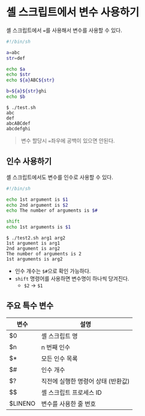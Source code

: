 # 셸 스크립트에서 변수 사용하기

셸 스크립트에서 `=`를 사용해서 변수를 사용할 수 있다.

```bash
#!/bin/sh

a=abc 
str=def

echo $a
echo $str
echo ${a}ABC${str}

b=${a}${str}ghi 
echo $b
```

```console
$ ./test.sh
abc
def
abcABCdef
abcdefghi
```

> 변수 할당시 `=`좌우에 공백이 있으면 안된다.

## 인수 사용하기

셸 스크립트에서도 변수를 인수로 사용할 수 있다.

```bash
#!/bin/sh

echo 1st argument is $1
echo 2nd argument is $2
echo The number of arguments is $#

shift 
echo 1st arguments is $1
```

```console
$ ./test2.sh arg1 arg2
1st argument is arg1
2nd argument is arg2
The number of arguments is 2
1st arguments is arg2
```

- 인수 개수는 `$#`으로 확인 가능하다.
- `shift` 명령어를 사용하면 변수명이 하나씩 당겨진다.
  - `$2` -> `$1`

## 주요 특수 변수

|변수|설명|
|-|-|
|$0| 셸 스크립트 명|
|$n|n 번째 인수|
|$*|모든 인수 목록|
|$#| 인수 개수|
|$?| 직전에 실행한 명령어 상태 (반환값)|
|$$| 셸 스크립트 프로세스 ID|
|$LINENO|변수를 사용한 줄 번호|
